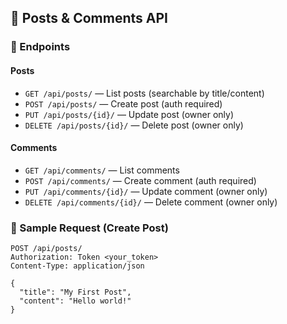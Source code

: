 ## 📘 Posts & Comments API

### 🔹 Endpoints

#### Posts
- `GET /api/posts/` — List posts (searchable by title/content)
- `POST /api/posts/` — Create post (auth required)
- `PUT /api/posts/{id}/` — Update post (owner only)
- `DELETE /api/posts/{id}/` — Delete post (owner only)

#### Comments
- `GET /api/comments/` — List comments
- `POST /api/comments/` — Create comment (auth required)
- `PUT /api/comments/{id}/` — Update comment (owner only)
- `DELETE /api/comments/{id}/` — Delete comment (owner only)

### 🔹 Sample Request (Create Post)
```http
POST /api/posts/
Authorization: Token <your_token>
Content-Type: application/json

{
  "title": "My First Post",
  "content": "Hello world!"
}